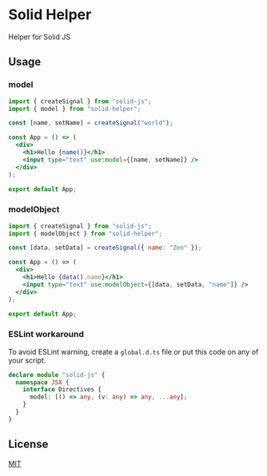 # Solid Helper

Helper for Solid JS

## Usage

### model

```jsx
import { createSignal } from "solid-js";
import { model } from "solid-helper";

const [name, setName] = createSignal("world");

const App = () => (
  <div>
    <h1>Hello {name()}</h1>
    <input type="text" use:model={[name, setName]} />
  </div>
);

export default App;
```

### modelObject

```jsx
import { createSignal } from "solid-js";
import { modelObject } from "solid-helper";

const [data, setData] = createSignal({ name: "Zen" });

const App = () => (
  <div>
    <h1>Hello {data().name}</h1>
    <input type="text" use:modelObject={[data, setData, "name"]} />
  </div>
);

export default App;
```

### ESLint workaround

To avoid ESLint warning, create a `global.d.ts` file or put this code on any of your script.

```ts
declare module "solid-js" {
  namespace JSX {
    interface Directives {
      model: [() => any, (v: any) => any, ...any];
    }
  }
}
```

## License

[MIT](./LICENSE)
